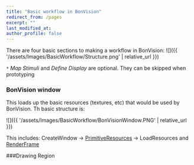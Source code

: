 ```yaml
---
title: "Basic workflow in BonVision"
redirect_from: /pages
excerpt: ""
last_modified_at: 
author_profile: false
---
```

There are four basic sections to making a workflow in BonVision:
![]({{ '/assets/Images/BasicWorkflow/Structure.png' | relative_url }})

`*` *Map Stimuli* and *Define Display* are optional. They can be skipped when prototyping

### BonVision window 
This loads up the basic resources (textures, etc) that would be used by BonVision. Th basic structure is:

![]({{ '/assets/Images/BasicWorkflow/BonVisionWindow.PNG' | relative_url }})

This includes: CreateWindow &rarr; [PrimitiveResources](/docs/PrimitiveResources) &rarr; LoadResources
and [RenderFrame](/docs/Shaders)

###Drawing Region
